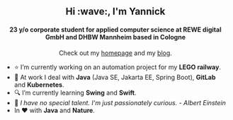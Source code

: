 <h2 align="center">Hi :wave:, I'm Yannick</h2>
<h4 align="center">23 y/o corporate student for applied computer science at REWE digital GmbH and DHBW Mannheim based in Cologne</h4>

<p align="center">Check out my <a href="https://yannick.sh" target="_blank">homepage</a> and my <a href="https://blog.yannick.sh">blog</a>.</p>

- :star: I’m currently working on an automation project for my **LEGO railway**.
- :office: At work I deal with **Java** (Java SE, Jakarta EE, Spring Boot), **GitLab** and **Kubernetes**.
- :mag: I’m currently learning **Swing** and **Swift**.
- :speech_balloon: *I have no special talent. I'm just passionately curious. - Albert Einstein*
- In :heart: with **Java** and **Nature**.

